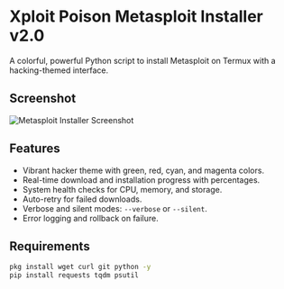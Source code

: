 # Xploit Poison Metasploit Installer v2.0
A colorful, powerful Python script to install Metasploit on Termux with a hacking-themed interface.

## Screenshot
![Metasploit Installer Screenshot](screenshot.png)

## Features
- Vibrant hacker theme with green, red, cyan, and magenta colors.
- Real-time download and installation progress with percentages.
- System health checks for CPU, memory, and storage.
- Auto-retry for failed downloads.
- Verbose and silent modes: `--verbose` or `--silent`.
- Error logging and rollback on failure.

## Requirements
```bash
pkg install wget curl git python -y
pip install requests tqdm psutil
